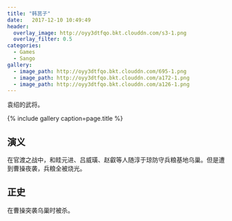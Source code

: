 ```yaml
---
title: "韩莒子"
date:   2017-12-10 10:49:49
header:
  overlay_image: http://oyy3dtfqo.bkt.clouddn.com/s3-1.png
  overlay_filter: 0.5
categories:
  - Games
  - Sango
gallery:
  - image_path: http://oyy3dtfqo.bkt.clouddn.com/695-1.png
  - image_path: http://oyy3dtfqo.bkt.clouddn.com/a172-1.png
  - image_path: http://oyy3dtfqo.bkt.clouddn.com/a126-1.png
---
```


袁绍的武将。

{% include gallery caption=page.title %}

## 演义

在官渡之战中，和眭元进、吕威璜、赵叡等人随淳于琼防守兵粮基地乌巢。但是遭到曹操夜袭，兵粮全被烧光。

## 正史

在曹操突袭乌巢时被杀。
